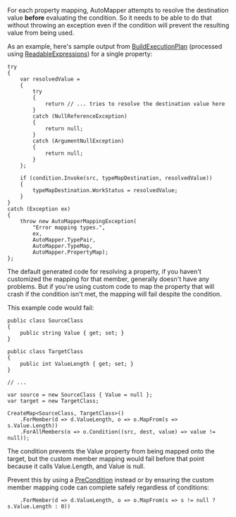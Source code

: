 For each property mapping, AutoMapper attempts to resolve the destination value **before** evaluating the condition. So it needs to be able to do that without throwing an exception even if the condition will prevent the resulting value from being used.

As an example, here's sample output from [BuildExecutionPlan](https://github.com/AutoMapper/AutoMapper/wiki/Understanding-your-mapping) (processed using [ReadableExpressions](https://www.nuget.org/packages/AgileObjects.ReadableExpressions)) for a single property:

````
try
{
	var resolvedValue =
	{
		try
		{
			return // ... tries to resolve the destination value here
		}
		catch (NullReferenceException)
		{
			return null;
		}
		catch (ArgumentNullException)
		{
			return null;
		}
	};

	if (condition.Invoke(src, typeMapDestination, resolvedValue))
	{
		typeMapDestination.WorkStatus = resolvedValue;
	}
}
catch (Exception ex)
{
	throw new AutoMapperMappingException(
		"Error mapping types.",
		ex,
		AutoMapper.TypePair,
		AutoMapper.TypeMap,
		AutoMapper.PropertyMap);
};
````
The default generated code for resolving a property, if you haven't customized the mapping for that member, generally doesn't have any problems.  But if you're using custom code to map the property that will crash if the condition isn't met, the mapping will fail despite the condition.

This example code would fail:

````
public class SourceClass 
{ 
	public string Value { get; set; }
}

public class TargetClass 
{
	public int ValueLength { get; set; }
}

// ...

var source = new SourceClass { Value = null };
var target = new TargetClass;

CreateMap<SourceClass, TargetClass>()
	.ForMember(d => d.ValueLength, o => o.MapFrom(s => s.Value.Length))
	.ForAllMembers(o => o.Condition((src, dest, value) => value != null));
````
The condition prevents the Value property from being mapped onto the target, but the custom member mapping would fail before that point because it calls Value.Length, and Value is null. 

Prevent this by using a [PreCondition](https://github.com/AutoMapper/AutoMapper/wiki/Conditional-mapping#preconditions) instead or by ensuring the custom member mapping code can complete safely regardless of conditions:

```
	.ForMember(d => d.ValueLength, o => o.MapFrom(s => s != null ? s.Value.Length : 0))
```